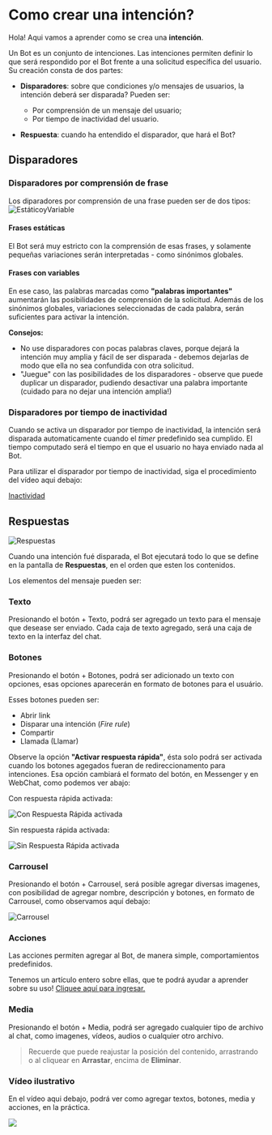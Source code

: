 # Como crear una intención?

Hola! Aqui vamos a aprender como se crea una **intención**.

Un Bot es un conjunto de intenciones. Las intenciones permiten definir lo que será respondido por el Bot frente a una solicitud específica del usuario. Su creación consta de dos partes:

- **Disparadores**: sobre que condiciones y/o mensajes de usuarios, la intención deberá ser disparada? Pueden ser:

	- Por comprensión de un mensaje del usuario;
	- Por tiempo de inactividad del usuario.

- **Respuesta**: cuando ha entendido el disparador, que hará el Bot?

## Disparadores

### Disparadores por comprensión de frase

Los diparadores por comprensión de una frase pueden ser de dos tipos:
![EstáticoyVariable](https://github.com/botmakeradmin/botmakeradmin.github.io/blob/master/docs/es/imagenes/Captura%20de%20Tela%202018-08-13%20a%CC%80s%2016.51.00.png)

#### Frases estáticas

El Bot será muy estricto con la comprensión de esas frases, y solamente pequeñas variaciones serán interpretadas - como sinónimos globales.

#### Frases con variables

En ese caso, las palabras marcadas como **"palabras importantes"** aumentarán las posibilidades de comprensión de la solicitud. Además de los sinónimos globales, variaciones seleccionadas de cada palabra, serán suficientes para activar la intención.


**Consejos:**

- No use disparadores con pocas palabras claves, porque dejará la intención muy amplia y fácil de ser disparada - debemos dejarlas de modo que ella no sea confundida con otra solicitud.
- "Juegue" con las posibilidades de los disparadores - observe que puede duplicar un disparador, pudiendo desactivar una palabra importante (cuidado para no dejar una intención amplia!)

### Disparadores por tiempo de inactividad

Cuando se activa un disparador por tiempo de inactividad, la intención será disparada automaticamente cuando el *timer* predefinido sea cumplido. El tiempo computado será el tiempo en que el usuario no haya enviado nada al Bot.

Para utilizar el disparador por tiempo de inactividad, siga el procedimiento del vídeo aqui debajo:

[Inactividad](https://github.com/botmakeradmin/botmakeradmin.github.io/blob/master/docs/es/imagenes/Captura%20de%20Tela%202018-08-13%20a%CC%80s%2016.53.11.png)


## Respuestas

![Respuestas](https://github.com/botmakeradmin/botmakeradmin.github.io/blob/master/docs/es/imagenes/Captura%20de%20Tela%202018-08-13%20a%CC%80s%2016.52.35.png)

Cuando una intención fué disparada, el Bot ejecutará todo lo que se define en la pantalla de **Respuestas**, en el orden que esten los contenidos.

Los elementos del mensaje pueden ser:

### Texto
Presionando el botón + Texto, podrá ser agregado un texto para el mensaje que desease ser enviado. Cada caja de texto agregado, será una caja de texto en la interfaz del chat.

###  Botones
Presionando el botón + Botones, podrá ser adicionado un texto con opciones, esas opciones aparecerán en formato de botones para el usuário.

Esses botones pueden ser:

- Abrir link
- Disparar una intención (*Fire rule*)
- Compartir
- Llamada (Llamar)

Observe la opción **"Activar respuesta rápida"**, ésta solo podrá ser activada cuando los botones agegados fueran de redireccionamento para intenciones. Esa opción cambiará el formato del botón, en Messenger y en WebChat, como podemos ver abajo:

Con respuesta rápida activada:

![Con Respuesta Rápida activada](https://botmakeradmin.github.io/docs/pt/imagens/ComRespostaRapida.jpg)

Sin respuesta rápida activada:

![Sin Respuesta Rápida activada](https://botmakeradmin.github.io/docs/pt/imagens/SemRespostaRapida.jpg)

### Carrousel
Presionando el botón + Carrousel, será posible agregar diversas imagenes, con posibilidad de agregar nombre, descripción y botones, en formato de Carrousel, como observamos aquí debajo:

![Carrousel](https://github.com/botmakeradmin/botmakeradmin.github.io/blob/master/docs/es/imagenes/Captura%20de%20Tela%202018-08-13%20a%CC%80s%2017.04.54.png)

### Acciones
Las acciones permiten agregar al Bot, de manera simple, comportamientos predefinidos.

Tenemos un artículo entero sobre ellas, que te podrá ayudar a aprender sobre su uso! 
[Cliquee aquí para ingresar.](https://botmakeradmin.github.io/docs/pt/A%C3%A7%C3%B5es%20e%20Vari%C3%A1veis.md)

### Media
Presionando el botón + Media, podrá ser agregado cualquier tipo de archivo al chat, como imagenes, vídeos, audios o cualquier otro archivo. 

> Recuerde que puede reajustar la posición del contenido, arrastrando o al cliquear en **Arrastar**, encima de **Eliminar**.


### Vídeo ilustrativo

En el vídeo aqui debajo, podrá ver como agregar textos, botones, media y acciones, en la práctica.

[![](http://img.youtube.com/vi/bzvXxP1gDtA/0.jpg)](http://www.youtube.com/watch?v=bzvXxP1gDtA "")


<!--stackedit_data:
eyJoaXN0b3J5IjpbMTU2MjgzNjYyMiwxMzM2ODMwNDE3LC0yMT
Q0NTMwMzg1LDE1NDU1MjU3MzQsMTU5NTg5NzEwNiwxNDQ3NTQ2
MDkyLDEyODMzMjk0NTVdfQ==
-->
<!--stackedit_data:
eyJoaXN0b3J5IjpbNTkyNzU5NTAxXX0=
-->
<!--stackedit_data:
eyJoaXN0b3J5IjpbLTEwMzM5MTg4MjNdfQ==
-->
<!--stackedit_data:
eyJoaXN0b3J5IjpbMTMzNDgxMDk4OF19
-->
